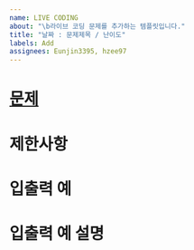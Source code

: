 ```yaml
---
name: LIVE CODING
about: "\b라이브 코딩 문제를 추가하는 템플릿입니다."
title: "날짜 : 문제제목 / 난이도"
labels: Add
assignees: Eunjin3395, hzee97
---
```


# [문제](문제링크)

# 제한사항

# 입출력 예

# 입출력 예 설명
